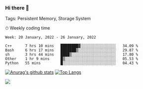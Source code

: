 ### Hi there 👋

Tags: Persistent Memory, Storage System

<!--

[![Anurag's github stats](https://github-readme-stats.vercel.app/api?username=wwyf)](https://github.com/anuraghazra/github-readme-stats)

[![Anurag's github stats](https://github-readme-stats.vercel.app/api?username=wwyf&count_private=true)](https://github.com/anuraghazra/github-readme-stats)


[![Top Langs](https://github-readme-stats.vercel.app/api/top-langs/?username=wwyf&count_private=true&&hide=jupyter%20notebook,html)](https://github.com/anuraghazra/github-readme-stats)



-->


⏱ Weekly coding time

<!--START_SECTION:waka-->
```text
Week: 20 January, 2022 - 26 January, 2022

C++      7 hrs 10 mins   ████████▓░░░░░░░░░░░░░░░░   34.09 % 
Bash     6 hrs 17 mins   ███████▒░░░░░░░░░░░░░░░░░   29.87 % 
sh       3 hrs 44 mins   ████▒░░░░░░░░░░░░░░░░░░░░   17.80 % 
Other    1 hr 9 mins     █▒░░░░░░░░░░░░░░░░░░░░░░░   05.53 % 
Python   55 mins         █░░░░░░░░░░░░░░░░░░░░░░░░   04.43 % 
```
<!--END_SECTION:waka-->



[![Anurag's github stats](https://github-readme-stats.vercel.app/api?username=wwyf&count_private=true&show_icons=true&hide_border=true)](https://github.com/anuraghazra/github-readme-stats) [![Top Langs](https://github-readme-stats.vercel.app/api/top-langs/?username=wwyf&count_private=true&hide=jupyter%20notebook,html,OpenEdge%20ABL&langs_count=10&layout=compact&hide_border=true)](https://github.com/anuraghazra/github-readme-stats)

<!--

[![willianrod's wakatime stats](https://github-readme-stats.vercel.app/api/wakatime?username=wwyf)](https://github.com/anuraghazra/github-readme-stats)


-->

![](https://hit.yhype.me/github/profile?user_id=23121291)
